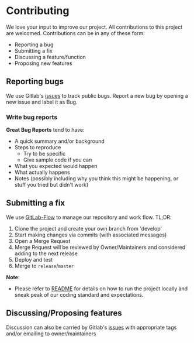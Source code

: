 # Contributing

We love your input to improve our project. All contributions to this project are welcomed.
Contributions can be in any of these form:

- Reporting a bug
- Submitting a fix
- Discussing a feature/function
- Proposing new features

## Reporting bugs

We use Gitlab's [issues](https://gitlab.com/thanhbadev/hello-world/-/issues) to track public bugs.
Report a new bug by opening a new issue and label it as Bug.

### Write bug reports

**Great Bug Reports** tend to have:

- A quick summary and/or background
- Steps to reproduce
  - Try to be specific
  - Give sample code if you can
- What you expected would happen
- What actually happens
- Notes (possibly including why you think this might be happening, or stuff you tried but didn't work)

## Submitting a fix

We use [GitLab-Flow](https://docs.gitlab.com/ee/topics/gitlab_flow.html) to manage our repository and work flow.
TL;DR:

1. Clone the project and create your own branch from 'develop'
2. Start making changes via commits (with associated messages)
3. Open a Merge Request
4. Merge Request will be reviewed by Owner/Maintainers and considered adding to the next release
5. Deploy and test
6. Merge to `release`/`master`

**Note**:

- Please refer to [README](https://gitlab.com/thanhbadev/hello-world/-/blob/master/README.md) for details on how to run the project locally and sneak peak of our coding standard and expectations.

## Discussing/Proposing features

Discussion can also be carried by Gitlab's [issues](https://gitlab.com/thanhbadev/hello-world/-/issues) with appropriate tags and/or emailing to owner/maintainers
